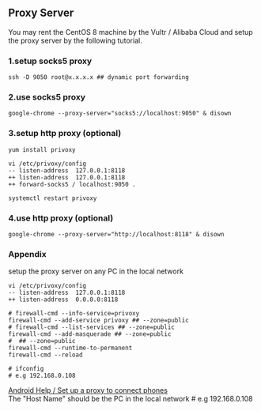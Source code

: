 ## Proxy Server 

You may rent the CentOS 8 machine by the Vultr / Alibaba Cloud and setup the proxy server by the following tutorial.  

### 1\.setup socks5 proxy 
```
ssh -D 9050 root@x.x.x.x ## dynamic port forwarding
```

### 2\.use socks5 proxy
```
google-chrome --proxy-server="socks5://localhost:9050" & disown
```
 
### 3\.setup http proxy (optional)
```
yum install privoxy

vi /etc/privoxy/config
-- listen-address  127.0.0.1:8118
++ listen-address  127.0.0.1:8118
++ forward-socks5 / localhost:9050 .

systemctl restart privoxy
```

### 4\.use http proxy (optional)
```
google-chrome --proxy-server="http://localhost:8118" & disown
```

### Appendix  

setup the proxy server on any PC in the local network
```
vi /etc/privoxy/config
-- listen-address  127.0.0.1:8118
++ listen-address  0.0.0.0:8118

# firewall-cmd --info-service=privoxy
firewall-cmd --add-service privoxy ## --zone=public
# firewall-cmd --list-services ## --zone=public
firewall-cmd --add-masquerade ## --zone=public
#  ## --zone=public
firewall-cmd --runtime-to-permanent
firewall-cmd --reload

# ifconfig
# e.g 192.168.0.108
```

[Android Help / Set up a proxy to connect phones](https://support.google.com/android/answer/9654714?hl=en#zippy=%2Cset-up-a-proxy-to-connect-phones)  
The "Host Name" should be the PC in the local network # e.g 192.168.0.108  



